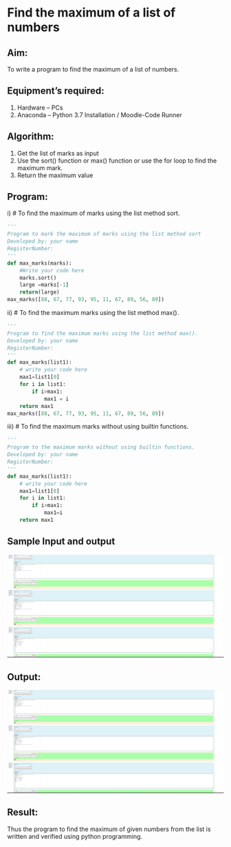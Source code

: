 # Find the maximum of a list of numbers
## Aim:
To write a program to find the maximum of a list of numbers.
## Equipment’s required:
1.	Hardware – PCs
2.	Anaconda – Python 3.7 Installation / Moodle-Code Runner
## Algorithm:
1.	Get the list of marks as input
2.	Use the sort() function or max() function or use the for loop to find the maximum mark.
3.	Return the maximum value
## Program:

i)	# To find the maximum of marks using the list method sort.
```Python 
''' 
Program to mark the maximum of marks using the list method sort
Developed by: your name
RegisterNumber: 
'''
def max_marks(marks):
    #Write your code here
    marks.sort()
    large =marks[-1]
    return(large)
max_marks([88, 67, 77, 93, 95, 11, 67, 89, 56, 89])
```
ii)	# To find the maximum marks using the list method max().
```Python
''' 
Program to find the maximum marks using the list method max().
Developed by: your name
RegisterNumber: 
'''
def max_marks(list1):
    # write your code here
    max1=list1[0]
    for i in list1:
        if i>max1:
            max1 = i
    return max1
max_marks([88, 67, 77, 93, 95, 11, 67, 89, 56, 89])
```
iii) # To find the maximum marks without using builtin functions.
```Python
''' 
Program to the maximum marks without using builtin functions.
Developed by: your name
RegisterNumber: 
'''
def max_marks(list1):
    # write your code here
    max1=list1[0]
    for i in list1:
        if i>max1:
            max1=i
    return max1
```
## Sample Input and output
![git log](i2.png)

## Output:
![git log](i2.png)
## Result:
Thus the program to find the maximum of given numbers from the list is written and verified using python programming.